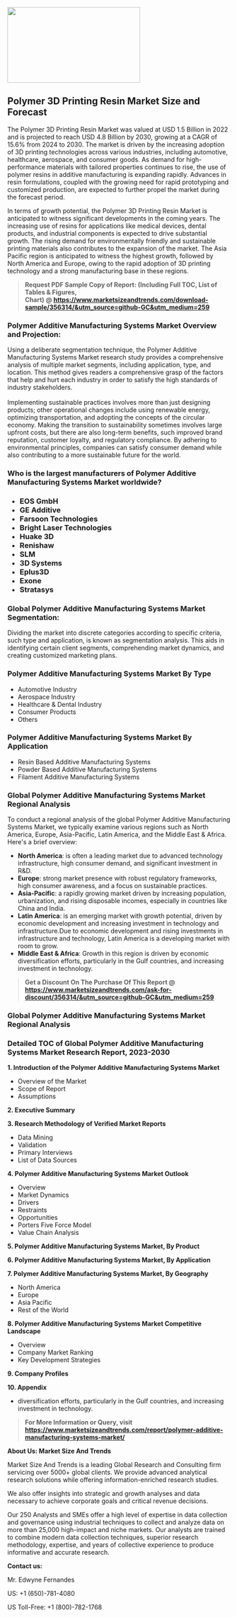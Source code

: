 <p><img class="alignnone size-medium wp-image-20088" src="https://ffe5etoiles.com/wp-content/uploads/2024/12/MST1-300x171.png" alt="" width="300" height="171" /></p><h2>Polymer 3D Printing Resin Market Size and Forecast</h2><p>The Polymer 3D Printing Resin Market was valued at USD 1.5 Billion in 2022 and is projected to reach USD 4.8 Billion by 2030, growing at a CAGR of 15.6% from 2024 to 2030. The market is driven by the increasing adoption of 3D printing technologies across various industries, including automotive, healthcare, aerospace, and consumer goods. As demand for high-performance materials with tailored properties continues to rise, the use of polymer resins in additive manufacturing is expanding rapidly. Advances in resin formulations, coupled with the growing need for rapid prototyping and customized production, are expected to further propel the market during the forecast period.</p><p>In terms of growth potential, the Polymer 3D Printing Resin Market is anticipated to witness significant developments in the coming years. The increasing use of resins for applications like medical devices, dental products, and industrial components is expected to drive substantial growth. The rising demand for environmentally friendly and sustainable printing materials also contributes to the expansion of the market. The Asia Pacific region is anticipated to witness the highest growth, followed by North America and Europe, owing to the rapid adoption of 3D printing technology and a strong manufacturing base in these regions.</p></p><blockquote id="" class=""><strong>Request PDF Sample Copy of Report: (Including Full TOC, List of Tables &amp; Figures, Chart)&nbsp;@&nbsp;<strong><a href="https://www.marketsizeandtrends.com/download-sample/356314/&utm_source=github-GC&utm_medium=259" target="_blank">https://www.marketsizeandtrends.com/download-sample/356314/&utm_source=github-GC&utm_medium=259</a></strong></strong></blockquote><h3 id="" class="">Polymer Additive Manufacturing Systems Market&nbsp;Overview and Projection:</h3><p id="" class="">Using a deliberate segmentation technique, the Polymer Additive Manufacturing Systems Market research study provides a comprehensive analysis of multiple market segments, including application, type, and location. This method gives readers a comprehensive grasp of the factors that help and hurt each industry in order to satisfy the high standards of industry stakeholders. <br /> <br />Implementing sustainable practices involves more than just designing products; other operational changes include using renewable energy, optimizing transportation, and adopting the concepts of the circular economy. Making the transition to sustainability sometimes involves large upfront costs, but there are also long-term benefits, such improved brand reputation, customer loyalty, and regulatory compliance. By adhering to environmental principles, companies can satisfy consumer demand while also contributing to a more sustainable future for the world.</p><h3 id="" class="">Who is the largest manufacturers of&nbsp;Polymer Additive Manufacturing Systems Market worldwide?</h3><h3 class=""><p><ul><li>EOS GmbH </li><li> GE Additive </li><li> Farsoon Technologies </li><li> Bright Laser Technologies </li><li> Huake 3D </li><li> Renishaw </li><li> SLM </li><li> 3D Systems </li><li> Eplus3D </li><li> Exone </li><li> Stratasys</li></ul></p></h3><h3 id="" class="">Global&nbsp;Polymer Additive Manufacturing Systems Market Segmentation:</h3><p id="" class="">Dividing the market into discrete categories according to specific criteria, such type and application, is known as segmentation analysis. This aids in identifying certain client segments, comprehending market dynamics, and creating customized marketing plans.</p><h3 id="" class="">Polymer Additive Manufacturing Systems Market&nbsp;By Type</h3><p><p><ul><li>Automotive Industry</li><li> Aerospace Industry</li><li> Healthcare & Dental Industry</li><li> Consumer Products</li><li> Others</p></li></ul></p></p><h3 id="" class="">Polymer Additive Manufacturing Systems Market&nbsp;By Application</h3><p class=""><p><ul><li>Resin Based Additive Manufacturing Systems</li><li> Powder Based Additive Manufacturing Systems</li><li> Filament Additive Manufacturing Systems</li></ul></p></p><h3 id="" class="">Global Polymer Additive Manufacturing Systems Market Regional Analysis</h3><p id="" class="">To conduct a regional analysis of the global Polymer Additive Manufacturing Systems Market, we typically examine various regions such as North America, Europe, Asia-Pacific, Latin America, and the Middle East &amp; Africa. Here's a brief overview:</p><ul><li><strong>North America</strong>: is often a leading market due to advanced technology infrastructure, high consumer demand, and significant investment in R&amp;D.</li><li><strong>Europe</strong>: strong market presence with robust regulatory frameworks, high consumer awareness, and a focus on sustainable practices.</li><li><strong>Asia-Pacific</strong>: a rapidly growing market driven by increasing population, urbanization, and rising disposable incomes, especially in countries like China and India.</li><li><strong>Latin America</strong>: is an emerging market with growth potential, driven by economic development and increasing investment in technology and infrastructure.Due to economic development and rising investments in infrastructure and technology, Latin America is a developing market with room to grow.</li><li><strong>Middle East &amp; Africa</strong>: Growth in this region is driven by economic diversification efforts, particularly in the Gulf countries, and increasing investment in technology.</li></ul><blockquote id="" class=""><strong>Get a Discount On The Purchase Of This Report @ <strong><a href="https://www.marketsizeandtrends.com/ask-for-discount/356314/&utm_source=github-GC&utm_medium=259" target="_blank">https://www.marketsizeandtrends.com/ask-for-discount/356314/&utm_source=github-GC&utm_medium=259</a></strong></strong></blockquote><h3 id="" class="">Global Polymer Additive Manufacturing Systems Market Regional Analysis</h3><h3 id="" class="">Detailed TOC of Global Polymer Additive Manufacturing Systems Market Research Report, 2023-2030</h3><p id="" class=""><strong>1. Introduction of the Polymer Additive Manufacturing Systems Market</strong></p><ul><li>Overview of the Market</li><li>Scope of Report</li><li>Assumptions</li></ul><p id="" class=""><strong>2. Executive Summary</strong></p><p id="" class=""><strong>3. Research Methodology of Verified Market Reports</strong></p><ul><li>Data Mining</li><li>Validation</li><li>Primary Interviews</li><li>List of Data Sources</li></ul><p id="" class=""><strong>4. Polymer Additive Manufacturing Systems Market Outlook</strong></p><ul><li>Overview</li><li>Market Dynamics</li><li>Drivers</li><li>Restraints</li><li>Opportunities</li><li>Porters Five Force Model</li><li>Value Chain Analysis</li></ul><p id="" class=""><strong>5. Polymer Additive Manufacturing Systems Market, By Product</strong></p><p id="" class=""><strong>6. Polymer Additive Manufacturing Systems Market, By Application</strong></p><p id="" class=""><strong>7. Polymer Additive Manufacturing Systems Market, By Geography</strong></p><ul><li>North America</li><li>Europe</li><li>Asia Pacific</li><li>Rest of the World</li></ul><p id="" class=""><strong>8. Polymer Additive Manufacturing Systems Market Competitive Landscape</strong></p><ul><li>Overview</li><li>Company Market Ranking</li><li>Key Development Strategies</li></ul><p id="" class=""><strong>9. Company Profiles</strong></p><p id="" class=""><strong>10. Appendix</strong></p><ul><li>diversification efforts, particularly in the Gulf countries, and increasing investment in technology.</li></ul><blockquote id="" class=""><strong>For More Information or Query, visit <strong><strong><a href="https://www.marketsizeandtrends.com/report/polymer-additive-manufacturing-systems-market/" target="_blank">https://www.marketsizeandtrends.com/report/polymer-additive-manufacturing-systems-market/</a></strong></strong></strong></blockquote><p id="" class=""><strong>About Us: Market Size And Trends</strong></p><p id="" class="">Market Size And Trends is a leading Global Research and Consulting firm servicing over 5000+ global clients. We provide advanced analytical research solutions while offering information-enriched research studies.</p><p id="" class="">We also offer insights into strategic and growth analyses and data necessary to achieve corporate goals and critical revenue decisions.</p><p id="" class="">Our 250 Analysts and SMEs offer a high level of expertise in data collection and governance using industrial techniques to collect and analyze data on more than 25,000 high-impact and niche markets. Our analysts are trained to combine modern data collection techniques, superior research methodology, expertise, and years of collective experience to produce informative and accurate research.</p><p id="" class=""><strong>Contact us:</strong></p><p id="" class="">Mr. Edwyne Fernandes</p><p id="" class="">US: +1 (650)-781-4080</p><p id="" class="">US Toll-Free: +1 (800)-782-1768</p>
